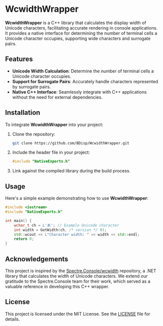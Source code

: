 ﻿# WcwidthWrapper

**WcwidthWrapper** is a C++ library that calculates the display width of Unicode characters, facilitating accurate rendering in console applications. It provides a native interface for determining the number of terminal cells a Unicode character occupies, supporting wide characters and surrogate pairs.

## Features

- **Unicode Width Calculation**: Determine the number of terminal cells a Unicode character occupies.
- **Support for Surrogate Pairs**: Accurately handle characters represented by surrogate pairs.
- **Native C++ Interface**: Seamlessly integrate with C++ applications without the need for external dependencies.

## Installation

To integrate **WcwidthWrapper** into your project:

1. Clone the repository:

   ```bash
   git clone https://github.com/BDisp/WcwidthWrapper.git
   ```

2. Include the header file in your project:

   ```cpp
   #include "NativeExports.h"
   ```

3. Link against the compiled library during the build process.

## Usage

Here's a simple example demonstrating how to use **WcwidthWrapper**:

```cpp
#include <iostream>
#include "NativeExports.h"

int main() {
    wchar_t ch = L'あ'; // Example Unicode character
    int width = GetWidth(ch, /* version */ 0);
    std::wcout << L"Character width: " << width << std::endl;
    return 0;
}
```

## Acknowledgements

This project is inspired by the [Spectre.Console/wcwidth](https://github.com/spectreconsole/wcwidth) repository, a .NET library that calculates the width of Unicode characters. We extend our gratitude to the Spectre.Console team for their work, which served as a valuable reference in developing this C++ wrapper.

## License

This project is licensed under the MIT License. See the [LICENSE](LICENSE) file for details.
